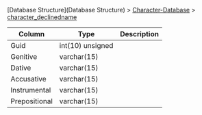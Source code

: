 [Database Structure](Database Structure) > [Character-Database](Character-Database) > [character_declinedname](character_declinedname)

Column | Type | Description
--- | --- | ---
Guid | int(10) unsigned | 
Genitive | varchar(15) | 
Dative | varchar(15) | 
Accusative | varchar(15) | 
Instrumental | varchar(15) | 
Prepositional | varchar(15) | 
